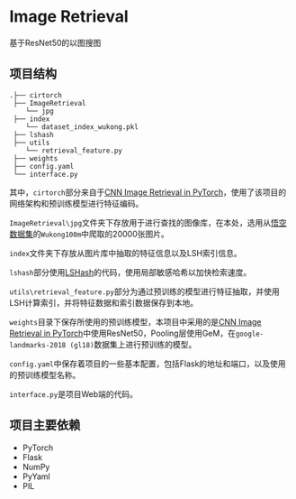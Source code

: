# Image Retrieval

基于ResNet50的以图搜图

## 项目结构

```
.├── cirtorch
 ├── ImageRetrieval
  	└── jpg
 ├── index
 	└── dataset_index_wukong.pkl
 ├── lshash
 ├── utils
  	└── retrieval_feature.py
 ├── weights
 ├── config.yaml
 └── interface.py
```

其中，`cirtorch`部分来自于[CNN Image Retrieval in PyTorch](https://github.com/filipradenovic/cnnimageretrieval-pytorch)，使用了该项目的网络架构和预训练模型进行特征编码。

`ImageRetrieval\jpg`文件夹下存放用于进行查找的图像库，在本处，选用从[悟空数据集](https://wukong-dataset.github.io/wukong-dataset/index.html)的`Wukong100m`中爬取的20000张图片。

`index`文件夹下存放从图片库中抽取的特征信息以及LSH索引信息。

`lshash`部分使用[LSHash](https://github.com/kayzhu/LSHash)的代码，使用局部敏感哈希以加快检索速度。

`utils\retrieval_feature.py`部分为通过预训练的模型进行特征抽取，并使用LSH计算索引，并将特征数据和索引数据保存到本地。

`weights`目录下保存所使用的预训练模型，本项目中采用的是[CNN Image Retrieval in PyTorch](https://github.com/filipradenovic/cnnimageretrieval-pytorch)中使用ResNet50，Pooling层使用GeM，在`google-landmarks-2018 (gl18)`数据集上进行预训练的模型。

`config.yaml`中保存着项目的一些基本配置，包括Flask的地址和端口，以及使用的预训练模型名称。

`interface.py`是项目Web端的代码。

## 项目主要依赖

- PyTorch
- Flask
- NumPy
- PyYaml
- PIL